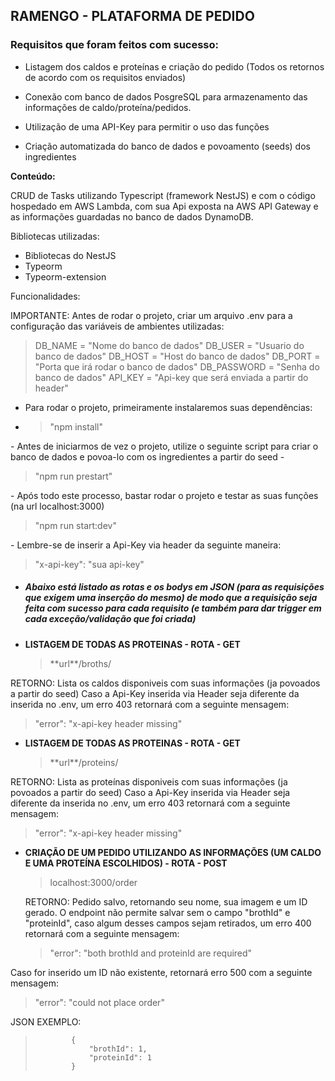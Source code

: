<h2> RAMENGO - PLATAFORMA DE PEDIDO </h2>

<h3> Requisitos que foram feitos com sucesso: </h3>

- Listagem dos caldos e proteínas e criação do pedido (Todos os retornos de acordo com os requisitos enviados)

- Conexão com banco de dados PosgreSQL para armazenamento das informações de caldo/proteína/pedidos.

- Utilização de uma API-Key para permitir o uso das funções

- Criação automatizada do banco de dados e povoamento (seeds) dos ingredientes


**Conteúdo:**

CRUD de Tasks utilizando Typescript (framework NestJS) e com o código hospedado em AWS Lambda, com sua Api exposta na AWS API Gateway e as informações guardadas no banco de dados DynamoDB.

Bibliotecas utilizadas:

- Bibliotecas do NestJS
- Typeorm
- Typeorm-extension

Funcionalidades:

IMPORTANTE: Antes de rodar o projeto, criar um arquivo .env para a configuração das variáveis de ambientes utilizadas:
<blockquote>DB_NAME = "Nome do banco de dados"
DB_USER = "Usuario do banco de dados"
DB_HOST = "Host do banco de dados"
DB_PORT = "Porta que irá rodar o banco de dados"
DB_PASSWORD = "Senha do banco de dados"
API_KEY = "Api-key que será enviada a partir do header"
</blockquote>


- Para rodar o projeto, primeiramente instalaremos suas dependências:
-   <blockquote> "npm install"
  </blockquote>
- Antes de iniciarmos de vez o projeto, utilize o seguinte script para criar o banco de dados e povoa-lo com os ingredientes a partir do seed  -
  <blockquote> "npm run prestart"
  </blockquote>
- Após todo este processo, bastar rodar o projeto e testar as suas funções (na url localhost:3000)
  <blockquote> "npm run start:dev"
    </blockquote>
- Lembre-se de inserir a Api-Key via header da seguinte maneira:
  <blockquote> "x-api-key": "sua api-key"
    </blockquote>

<h5> 
  
- Abaixo está listado as rotas e os bodys em JSON (para as requisições que exigem uma inserção do mesmo) de modo que a requisição seja feita com sucesso para cada requisito (e também para dar trigger em cada exceção/validação que foi criada)</h5>

  - <strong>LISTAGEM DE TODAS AS PROTEINAS - ROTA - GET</strong> 
      <blockquote>**url**/broths/</blockquote>
  RETORNO: Lista os caldos disponiveis com suas informações (ja povoados a partir do seed)
  Caso a Api-Key inserida via Header seja diferente da inserida no .env, um erro 403 retornará com a seguinte mensagem:
      <blockquote>"error": "x-api-key header missing"</blockquote>


  - <strong>LISTAGEM DE TODAS AS PROTEINAS - ROTA - GET</strong> 
      <blockquote>**url**/proteins/</blockquote>
  RETORNO: Lista as proteínas disponiveis com suas informações (ja povoados a partir do seed)
  Caso a Api-Key inserida via Header seja diferente da inserida no .env, um erro 403 retornará com a seguinte mensagem:
      <blockquote>"error": "x-api-key header missing"</blockquote>

  
  - <strong>CRIAÇÃO DE UM PEDIDO UTILIZANDO AS INFORMAÇÕES (UM CALDO E UMA PROTEÍNA ESCOLHIDOS) - ROTA - POST</strong> 
        <blockquote>localhost:3000/order</blockquote>
  RETORNO: Pedido salvo, retornando seu nome, sua imagem e um ID gerado.
  O endpoint não permite salvar sem o campo "brothId" e "proteinId", caso algum desses campos sejam retirados, um erro 400 retornará com a seguinte mensagem:
      <blockquote>"error": "both brothId and proteinId are required"</blockquote>
  Caso for inserido um ID não existente, retornará erro 500 com a seguinte mensagem:
      <blockquote>"error": "could not place order"</blockquote>

  JSON EXEMPLO:

 <blockquote> 
           
            {
                "brothId": 1,
                "proteinId": 1
            }
            
 </blockquote>

